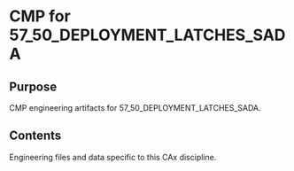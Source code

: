 # CMP for 57_50_DEPLOYMENT_LATCHES_SADA

## Purpose
CMP engineering artifacts for 57_50_DEPLOYMENT_LATCHES_SADA.

## Contents
Engineering files and data specific to this CAx discipline.

